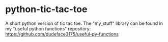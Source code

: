# python-tic-tac-toe
A short python version of tic tac toe. The "my_stuff" library can be found in my "useful python functions" repository: https://github.com/dudeface3175/useful-py-functions 
